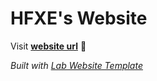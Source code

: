 
# HFXE's Website

Visit **[website url](#)** 🚀

_Built with [Lab Website Template](https://greene-lab.gitbook.io/lab-website-template-docs)_
